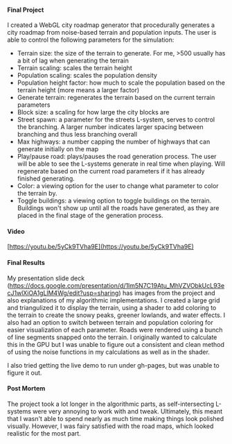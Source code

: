 #### Final Project
I created a WebGL city roadmap generator that procedurally generates a city roadmap from noise-based terrain and population inputs. The user is able to control the following parameters for the simulation:
   - Terrain size: the size of the terrain to generate. For me, >500 usually has a bit of lag when generating the terrain
   - Terrain scaling: scales the terrain height
   - Population scaling: scales the population density
   - Population height factor: how much to scale the population based on the terrain height (more means a larger factor)
   - Generate terrain: regenerates the terrain based on the current terrain parameters
   - Block size: a scaling for how large the city blocks are
   - Street spawn: a parameter for the streets L-system, serves to control the branching. A larger number indicates larger spacing between branching and thus less branching overall
   - Max highways: a number capping the number of highways that can generate initially on the map
   - Play/pause road: plays/pauses the road generation process. The user will be able to see the L-systems generate in real time when playing. Will regenerate based on the current road parameters if it has already finished generating.
   - Color: a viewing option for the user to change what parameter to color the terrain by.
   - Toggle buildings: a viewing option to toggle buildings on the terrain. Buildings won't show up until all the roads have generated, as they are placed in the final stage of the generation process.


#### Video
[https://youtu.be/5yCk9TVha9E](https://youtu.be/5yCk9TVha9E)

#### Final Results
My presentation slide deck (https://docs.google.com/presentation/d/1lm5N7C19Atu_MhVZVObkUcL93ecJ1wlXiOA1gLlM4Wg/edit?usp=sharing) has images from the project and also explanations of my algorithmic implementations. I created a large grid and triangulized it to display the terrain, using a shader to add coloring to the terrain to create the snowy peaks, greener lowlands, and water effects. I also had an option to switch between terrain and population coloring for easier visualization of each parameter. Roads were rendered using a bunch of line segments snapped onto the terrain. I originally wanted to calculate this in the GPU but I was unable to figure out a consistent and clean method of using the noise functions in my calculations as well as in the shader.

I also tried getting the live demo to run under gh-pages, but was unable to figure it out.

#### Post Mortem
The project took a lot longer in the algorithmic parts, as self-intersecting L-systems were very annoying to work with and tweak. Ultimately, this meant that I wasn't able to spend nearly as much time making things look polished visually. However, I was fairy satisfied with the road maps, which looked realistic for the most part.
